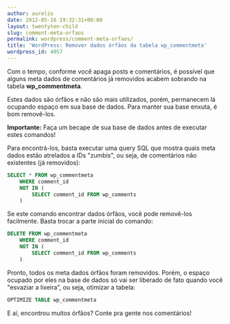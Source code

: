 ```yaml
---
author: aurelio
date: 2012-05-16 19:32:31+00:00
layout: twentyten-child
slug: comment-meta-orfaos
permalink: wordpress/comment-meta-orfaos/
title: 'WordPress: Remover dados órfãos da tabela wp_commentmeta'
wordpress_id: 4057
---
```


Com o tempo, conforme você apaga posts e comentários, é possível que alguns meta dados de comentários já removidos acabem sobrando na tabela **wp_commentmeta**.

Estes dados são órfãos e não são mais utilizados, porém, permanecem lá ocupando espaço em sua base de dados. Para manter sua base enxuta, é bom removê-los.

<p class="warning">
<strong>Importante:</strong> Faça um becape de sua base de dados antes de executar estes comandos!
</p>

Para encontrá-los, basta executar uma query SQL que mostra quais meta dados estão atrelados a IDs "zumbis", ou seja, de comentários não existentes (já removidos):

```sql
SELECT * FROM wp_commentmeta
    WHERE comment_id
    NOT IN (
        SELECT comment_id FROM wp_comments
    )
```

Se este comando encontrar dados órfãos, você pode removê-los facilmente. Basta trocar a parte inicial do comando:

```sql
DELETE FROM wp_commentmeta
    WHERE comment_id
    NOT IN (
        SELECT comment_id FROM wp_comments
    )
```

Pronto, todos os meta dados órfãos foram removidos. Porém, o espaço ocupado por eles na base de dados só vai ser liberado de fato quando você "esvaziar a lixeira", ou seja, otimizar a tabela:

```sql
OPTIMIZE TABLE wp_commentmeta
```

E aí, encontrou muitos órfãos? Conte pra gente nos comentários!
